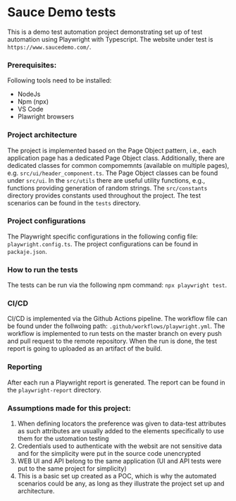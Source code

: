 # Sauce Demo tests
This is a demo test automation project demonstrating set up of test automation using Playwright with Typescript.
The website under test is `https://www.saucedemo.com/`.

### Prerequisites:
Following tools need to be installed:
* NodeJs
* Npm (npx)
* VS Code
* Plawright browsers

### Project architecture
The project is implemented based on the Page Object pattern, i.e., each application page has a dedicated Page Object class. 
Additionally, there are dedicated classes for common compomemnts (available on multiple pages), e.g. `src/ui/header_component.ts`.
The Page Object classes can be found under `src/ui`.
In the `src/utils` there are useful utility functions, e.g., functions providing generation of random strings.
The `src/constants` directory provides constants used throughout the project.
The test scenarios can be found in the `tests` directory.

### Project configurations
The Playwright specific configurations in the following config file: `playwright.config.ts`. 
The project configurations can be found in `packaje.json`. 

### How to run the tests
The tests can be run via the following npm command:
`npx playwright test`.

### CI/CD
CI/CD is implemented via the Github Actions pipeline. The workflow file can be found under the follwoing path:
`.github/workflows/playwright.yml`.
The workflow is implemented to run tests on the master branch on every push and pull request to the remote repository.
When the run is done, the test report is going to uploaded as an artifact of the build.

### Reporting
After each run a Playwright report is generated. The report can be found in the `playwright-report` directory.

### Assumptions made for this project: 
1. When defining locators the preference was given to data-test attributes as such attributes are usually added to the elements specifically to use them for the ustomation testing
2. Credentials used to authenticate with the websit are not sensitive data and for the simplicity were put in the source code unencrypted
3. WEB UI and API belong to the same application (UI and API tests were put to the same project for simplicity)
4. This is a basic set up created as a POC, which is why the automated scenarios could be any, as long as they illustrate the project set up and architecture.